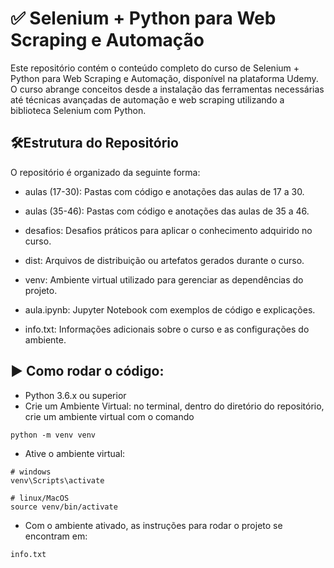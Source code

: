 # ✅ Selenium + Python para Web Scraping e Automação
Este repositório contém o conteúdo completo do curso de Selenium + Python para Web Scraping e Automação, disponível na plataforma Udemy. O curso abrange conceitos desde a instalação das ferramentas necessárias até técnicas avançadas de automação e web scraping utilizando a biblioteca Selenium com Python.

## 🛠️Estrutura do Repositório
O repositório é organizado da seguinte forma:

- aulas (17-30): Pastas com código e anotações das aulas de 17 a 30.

- aulas (35-46): Pastas com código e anotações das aulas de 35 a 46.

- desafios: Desafios práticos para aplicar o conhecimento adquirido no curso.

- dist: Arquivos de distribuição ou artefatos gerados durante o curso.

- venv: Ambiente virtual utilizado para gerenciar as dependências do projeto.

- aula.ipynb: Jupyter Notebook com exemplos de código e explicações.

- info.txt: Informações adicionais sobre o curso e as configurações do ambiente.

## ▶️ Como rodar o código:
- Python 3.6.x ou superior
- Crie um Ambiente Virtual: no terminal, dentro do diretório do repositório, crie um ambiente virtual com o comando
```
python -m venv venv
```
- Ative o ambiente virtual:
```
# windows
venv\Scripts\activate
```
```
# linux/MacOS
source venv/bin/activate
```
- Com o ambiente ativado, as instruções para rodar o projeto se encontram em:
```
info.txt

```
